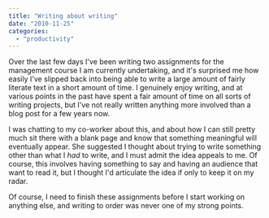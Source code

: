 ```yaml
---
title: "Writing about writing"
date: "2010-11-25"
categories: 
  - "productivity"
---
```


Over the last few days I've been writing two assignments for the management course I am currently undertaking, and it's surprised me how easily I've slipped back into being able to write a large amount of fairly literate text in a short amount of time. I genuinely enjoy writing, and at various points in the past have spent a fair amount of time on all sorts of writing projects, but I've not really written anything more involved than a blog post for a few years now.

I was chatting to my co-worker about this, and about how I can still pretty much sit there with a blank page and know that something meaningful will eventually appear. She suggested I thought about trying to write something other than what I _had_ to write, and I must admit the idea appeals to me. Of course, this involves having something to say and having an audience that want to read it, but I thought I'd articulate the idea if only to keep it on my radar.

Of course, I need to finish these assignments before I start working on anything else, and writing to order was never one of my strong points.
